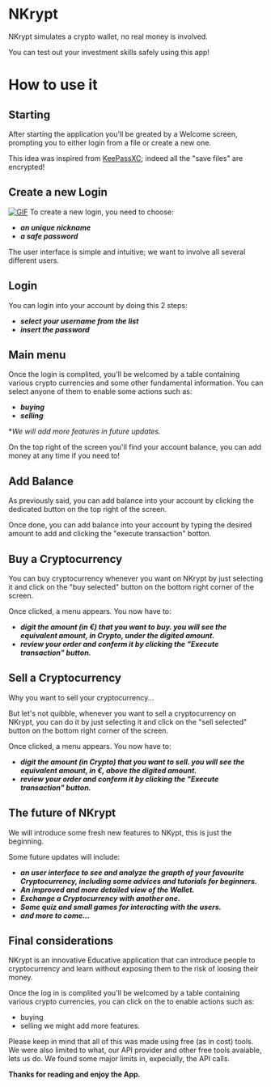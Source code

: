 # NKrypt

NKrypt simulates a crypto wallet, no real money is involved.

You can test out your investment skills safely using this app!

# How to use it

## Starting
After starting the application you'll be greated by a Welcome screen, prompting you to either login from a file or create a new one. 

This idea was inspired from [KeePassXC](https://keepassxc.org/); indeed all the "save files" are encrypted!

## Create a new Login
[![GIF](imagine0003.gif])](imagine0003.gif])
To create a new login, you need to choose:
- ***an unique nickname***
- ***a safe password***

The user interface is simple and intuitive; we want to involve all several different users.

## Login
You can login into your account by doing this 2 steps:
- ***select your username from the list***
- ***insert the password***

## Main menu
Once the login is complited, you'll be welcomed by a table containing various crypto currencies and some other fundamental information.
You can select anyone of them to enable some actions such as:
- ***buying***
- ***selling***

**We will add more features in future updates.*

On the top right of the screen you'll find your account balance, you can add money at any time if you need to!

## Add Balance
As previously said, you can add balance into your account by clicking the dedicated button on the top right of the screen.

Once done, you can add balance into your account by typing the desired amount to add and clicking the "execute transaction" botton.

## Buy a Cryptocurrency
You can buy cryptocurrency whenever you want on NKrypt by just selecting it and click on the "buy selected" button on the bottom right corner of the screen.

Once clicked, a menu appears.
You now have to:
- ***digit the amount (in €) that you want to buy.
you will see the equivalent amount, in Crypto, under the digited amount.***  
- ***review your order and conferm it by clicking the "Execute transaction" button.***


## Sell a Cryptocurrency
Why you want to sell your cryptocurrency...

But let's not quibble, whenever you want to sell a cryptocurrency on NKrypt, you can do it by just selecting it and click on the "sell selected" button on the bottom right corner of the screen.

Once clicked, a menu appears.
You now have to:
- ***digit the amount (in Crypto) that you want to sell.
you will see the equivalent amount, in €, above the digited amount.***  
- ***review your order and conferm it by clicking the "Execute transaction" button.***

## The future of NKrypt

We will introduce some fresh new features to NKypt, this is just the beginning.

Some future updates will include:
- ***an user interface to see and analyze the grapth of your favourite Cryptocurrency, including some advices and tutorials for beginners.***
- ***An improved and more detailed view of the Wallet.***
- ***Exchange a Cryptocurrency with another one.***
- ***Some quiz and small games for interacting with the users.***
- ***and more to come...*** 

## Final considerations
NKrypt is an innovative Educative application that can introduce people to cryptocurrency and learn without exposing them to the risk of loosing their money. 

Once the log in is complited you'll be welcomed by a table containing various crypto currencies, you can click on the to enable actions such as:
- buying
- selling
we might add more features.


Please keep in mind that all of this was made using free (as in cost) tools.
We were also limited to what, our API provider and other free tools avaiable, lets us do.
We found some major limits in, expecially, the API calls.

**Thanks for reading and enjoy the App.**
